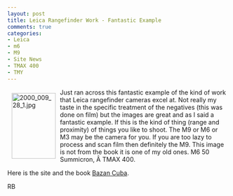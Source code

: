 ```yaml
---
layout: post
title: Leica Rangefinder Work - Fantastic Example
comments: true
categories:
- Leica
- m6
- M9
- Site News
- TMAX 400
- TMY
---
```

<a rel="lightbox" href="/wp-content/uploads/2009/09/2000_009_28_1.jpg"><img title="2000_009_28_1.jpg" src="/wp-content/uploads/2009/09/.thumbs/.2000_009_28_1.jpg" border="0" alt="2000_009_28_1.jpg" hspace="10" vspace="10" width="100" height="150" align="left" /></a>Just ran across this fantastic example of the kind of work that Leica rangefinder cameras excel at. Not really my taste in the specific treatment of the negatives (this was done on film) but the images are great and as I said a fantastic example. If this is the kind of thing (range and proximity) of things you like to shoot. The M9 or M6 or M3 may be the camera for you. If you are too lazy to process and scan film then definitely the M9. This image is not from the book it is one of my old ones. M6 50 Summicron, Â TMAX 400.

Here is the site and the book <a href="http://www.bazancuba.com/home">Bazan Cuba</a>.

RB